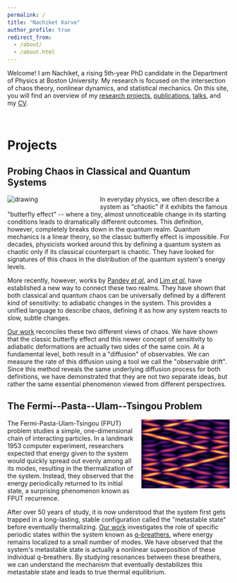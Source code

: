 ```yaml
---
permalink: /
title: "Nachiket Karve"
author_profile: true
redirect_from: 
  - /about/
  - /about.html
---
```


Welcome! I am Nachiket, a rising 5th-year PhD candidate in the Department of Physics at Boston University. My research is focused on the intersection of chaos theory, nonlinear dynamics, and statistical mechanics. On this site, you will find an overview of my [research projects](https://nachiketkarve.github.io/), [publications](https://nachiketkarve.github.io/papers/), [talks](https://nachiketkarve.github.io/talks/), and my [CV](https://nachiketkarve.github.io/cv/).

&nbsp;

Projects
===

## Probing Chaos in Classical and Quantum Systems

<img align="left" src="/images/stdPhaseT.jpeg" alt="drawing" width="200" style="padding-right: 10px; padding-bottom: 10px"/>

In everyday physics, we often describe a system as "chaotic" if it exhibits the famous "butterfly effect" -- where a tiny, almost unnoticeable change in its starting conditions leads to dramatically different outcomes. This definition, however, completely breaks down in the quantum realm. Quantum mechanics is a linear theory, so the classic butterfly effect is impossible. For decades, physicists worked around this by defining a quantum system as chaotic only if its classical counterpart is chaotic. They have looked for signatures of this chaos in the distribution of the quantum system's energy levels.

More recently, however, works by [Pandey *et al*.](https://journals.aps.org/prx/abstract/10.1103/PhysRevX.10.041017) and [Lim *et al*.](https://arxiv.org/abs/2401.01927) have established a new way to connect these two realms. They have shown that both classical and quantum chaos can be universally defined by a different kind of sensitivity: to adiabatic changes in the system. This provides a unified language to describe chaos, defining it as how any system reacts to slow, subtle changes.

[Our work](https://arxiv.org/abs/2507.18617) reconciles these two different views of chaos. We have shown that the classic butterfly effect and this newer concept of sensitivity to adiabatic deformations are actually two sides of the same coin. At a fundamental level, both result in a "diffusion" of observables. We can measure the rate of this diffusion using a tool we call the "observable drift". Since this method reveals the same underlying diffusion process for both definitions, we have demonstrated that they are not two separate ideas, but rather the same essential phenomenon viewed from different perspectives.

## The Fermi--Pasta--Ulam--Tsingou Problem

<img align="right" src="/images/highlightImage.jpeg" alt="drawing" width="200"  style="padding-left: 10px; padding-bottom: 10px"/>

The Fermi-Pasta-Ulam-Tsingou (FPUT) problem studies a simple, one-dimensional chain of interacting particles. In a landmark 1953 computer experiment, researchers expected that energy given to the system would quickly spread out evenly among all its modes, resulting in the thermalization of the system. Instead, they observed that the energy periodically returned to its initial state, a surprising phenomenon known as FPUT recurrence.

After over 50 years of study, it is now understood that the system first gets trapped in a long-lasting, stable configuration called the "metastable state" before eventually thermalizing. [Our work](https://pubs.aip.org/aip/cha/article-abstract/34/9/093117/3312986/Periodic-orbits-in-Fermi-Pasta-Ulam-Tsingou?redirectedFrom=fulltext) investigates the role of specific periodic states within the system known as [q-breathers](https://journals.aps.org/prl/abstract/10.1103/PhysRevLett.95.064102), where energy remains localized to a small number of modes. We have observed that the system's metastable state is actually a nonlinear superposition of these individual q-breathers. By studying resonances between these breathers, we can understand the mechanism that eventually destabilizes this metastable state and leads to true thermal equilibrium.